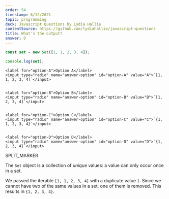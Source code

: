 ```yaml
---
order: 54
timestamp: 6/12/2021
topic: programming
deck: Javascript Questions by Lydia Hallie
contentSource: https://github.com/lydiahallie/javascript-questions
title: What's the output?
answer: D
---
```


  

```javascript
const set = new Set([1, 1, 2, 3, 4]);

console.log(set);
```


    <label for="option-A">Option A</label>
    <input type="radio" name="answer-option" id="option-A" value="A">`[1, 1, 2, 3, 4]`</input>
    

    <label for="option-B">Option B</label>
    <input type="radio" name="answer-option" id="option-B" value="B">`[1, 2, 3, 4]`</input>
    

    <label for="option-C">Option C</label>
    <input type="radio" name="answer-option" id="option-C" value="C">`{1, 1, 2, 3, 4}`</input>
    

    <label for="option-D">Option D</label>
    <input type="radio" name="answer-option" id="option-D" value="D">`{1, 2, 3, 4}`</input>
    




SPLIT_MARKER

The `Set` object is a collection of _unique_ values: a value can only occur once in a set.

We passed the iterable `[1, 1, 2, 3, 4]` with a duplicate value `1`. Since we cannot have two of the same values in a set, one of them is removed. This results in `{1, 2, 3, 4}`.




